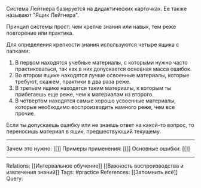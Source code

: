 Система Лейтнера базируется на дидактических карточках. Ее также называют "Ящик Лейтнера". 

Принцип системы прост: чем крепче знания или навык, тем реже повторение или практика. 

Для определения крепкости знания используются четыре ящика с папками:
1. В первом находятся учебные материалы, с которыми нужно часто практиковаться, так как в них допускается основная масса ошибок. 
2. Во втором ящике находятся лучше освоенные материалы, которые требуют, скажем, практики в два раза реже. 
3. В третьем ящике находятся таким материалы, к которым ты прибегаешь еще реже, чем к материалам из второго. 
4. В четвертом находятся самые хорошо усвоенные материалы, которые необходимо воспроизводить намного реже, чем все прочие. 

Если ты допускаешь ошибку или не знаешь ответ на какой-то вопрос, то переносишь материал в ящик, предшествующий текущему. 

___
Зачем это нужно: [[]] 
Примеры применения: [[]] 
Основные ошибки: [[]]
___
Relations: [[Интервальное обучение]] [[Важность воспроизводства и извлечения знаний]] 
Tags: #practice 
References: [[Запомнить всё]] 
Query: 